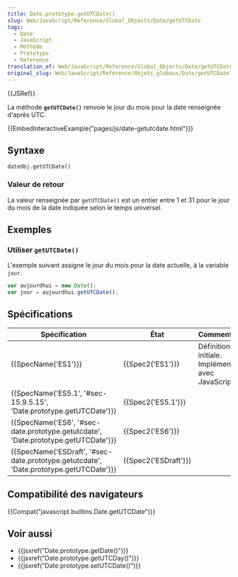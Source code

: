 ```yaml
---
title: Date.prototype.getUTCDate()
slug: Web/JavaScript/Reference/Global_Objects/Date/getUTCDate
tags:
  - Date
  - JavaScript
  - Méthode
  - Prototype
  - Reference
translation_of: Web/JavaScript/Reference/Global_Objects/Date/getUTCDate
original_slug: Web/JavaScript/Reference/Objets_globaux/Date/getUTCDate
---
```

{{JSRef}}

La méthode **`getUTCDate()`** renvoie le jour du mois pour la date renseignée d'après UTC.

{{EmbedInteractiveExample("pages/js/date-getutcdate.html")}}

## Syntaxe

    dateObj.getUTCDate()

### Valeur de retour

La valeur renseignée par `getUTCDate()` est un entier entre 1 et 31 pour le jour du mois de la date indiquée selon le temps universel.

## Exemples

### Utiliser `getUTCDate()`

L'exemple suivant assigne le jour du mois pour la date actuelle, à la variable `jour`.

```js
var aujourdhui = new Date();
var jour = aujourdhui.getUTCDate();
```

## Spécifications

| Spécification                                                                                                        | État                         | Commentaires                                          |
| -------------------------------------------------------------------------------------------------------------------- | ---------------------------- | ----------------------------------------------------- |
| {{SpecName('ES1')}}                                                                                             | {{Spec2('ES1')}}         | Définition initiale. Implémentée avec JavaScript 1.3. |
| {{SpecName('ES5.1', '#sec-15.9.5.15', 'Date.prototype.getUTCDate')}}                         | {{Spec2('ES5.1')}}     |                                                       |
| {{SpecName('ES6', '#sec-date.prototype.getutcdate', 'Date.prototype.getUTCDate')}}         | {{Spec2('ES6')}}         |                                                       |
| {{SpecName('ESDraft', '#sec-date.prototype.getutcdate', 'Date.prototype.getUTCDate')}} | {{Spec2('ESDraft')}} |                                                       |

## Compatibilité des navigateurs

{{Compat("javascript.builtins.Date.getUTCDate")}}

## Voir aussi

- {{jsxref("Date.prototype.getDate()")}}
- {{jsxref("Date.prototype.getUTCDay()")}}
- {{jsxref("Date.prototype.setUTCDate()")}}
